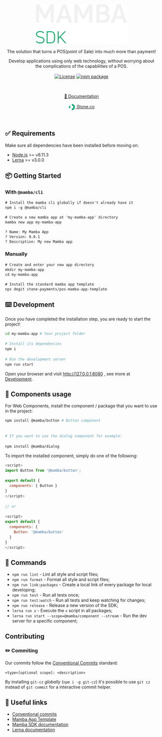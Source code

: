 <p align="center">
  <a href="https://mambasdk-docs.stone.com.br">
    <img width="300" src="./images/logoMambaWhite.png">
  </a>
</p>

<div align="center">

The solution that turns a POS(point of Sale) into much more than payment!

Develop applications using only web technology, without worrying about the complications of the capabilities of a POS.
<br/>
<br/>
[![License](https://img.shields.io/badge/License-Apache%202.0-blue.svg)](https://opensource.org/licenses/Apache-2.0) [![npm package](https://img.shields.io/npm/v/@mamba/app.svg?style=flat-square)](https://www.npmjs.com/package/@mamba/app)
<br/>

</div>
<br/>

<br/>
<div align="center">
<div><a href="https://mambasdk-docs.stone.com.br" target="_blank">📝 Documentation</a></div><br/>
<div><img height="21" align="top" src="./images/tiny-stone-logo.png" hspace="1"><a href="https://www.stone.co" target="_blank">&nbsp;Stone.co</a></div>
</div>
<br/>
<br/>

## ✅ Requirements

Make sure all dependencies have been installed before moving on:

- [Node.js](http://nodejs.org/) >= v8.11.3
- [Lerna](https://github.com/lerna/lerna) >= v3.0.0

## 📦 Getting Started

### With `@mamba/cli`

```shell
# Install the mamba cli globally if doesn't already have it
npm i -g @mamba/cli

# Create a new mamba app at 'my-mamba-app' directory
mamba new app my-mamba-app

? Name: My Mamba App
? Version: 0.0.1
? Description: My new Mamba app

```

### Manually

```shell
# Create and enter your new app directory
mkdir my-mamba-app
cd my-mamba-app

# Install the standard mamba app template
npx degit stone-payments/pos-mamba-app-template

```

## ⌨️ Development

Once you have completed the installation step, you are ready to start the project!

```bash
cd my-mamba-app # Your project folder

# Install its dependencies
npm i

# Run the development server
npm run start
```

Open your browser and visit http://127.0.0.1:8080 , see more at [Development](https://mambasdk-docs.stone.com.br/guide#desenvolvendo).

## 🔨 Components usage

For Web Components, install the component / package that you want to use in the project:

```bash
npm install @mamba/button # Button component


# If you want to use the dialog component for example:

npm install @mamba/dialog

```

To import the installed component, simply do one of the following:

```js
<script>
import Button from '@mamba/button';

export default {
  components: { Button }
}
</script>

// or

<script>
export default {
  components: {
    Button: '@mamba/button'
  }
}
</script>
```

## 🧰 Commands

- `npm run lint` - Lint all style and script files;
- `npm run format` - Format all style and script files;
- `npm run link:packages` - Create a local link of every package for local developing;
- `npm run test` - Run all tests once;
- `npm run test:watch` - Run all tests and keep watching for changes;
- `npm run release` - Release a new version of the SDK;
- `lerna run x` - Execute the `x` script in all packages;
- `lerna run start --scope=@mamba/component --stream` - Run the dev server for a specific component;

## Contributing

### ✏️ Commiting

Our commits follow the [Conventional Commits](https://www.conventionalcommits.org/en/v1.0.0-beta.3/) standard:

`<type>[optional scope]: <description>`

By installing `git-cz` _globally_ (`npm i -g git-cz`) it's possible to use `git cz` instead of `git commit` for a interactive commit helper.

## 🔗 Useful links

- [Conventional commits](https://www.conventionalcommits.org/en/v1.0.0-beta.3/)
- [Mamba App Template](https://github.com/stone-payments/pos-mamba-app-template)
- [Mamba SDK documentation](https://mambasdk-docs.stone.com.br/)
- [Lerna documentation](https://github.com/lerna/lerna#readme)
